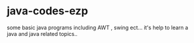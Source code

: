 # java-codes-ezp
some basic java programs including AWT , swing ect... it's help to learn a java and java related topics..
